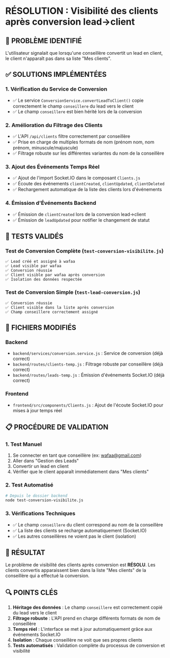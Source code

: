 # RÉSOLUTION : Visibilité des clients après conversion lead→client

## 🎯 PROBLÈME IDENTIFIÉ
L'utilisateur signalait que lorsqu'une conseillère convertit un lead en client, le client n'apparaît pas dans sa liste "Mes clients".

## ✅ SOLUTIONS IMPLÉMENTÉES

### 1. Vérification du Service de Conversion
- ✅ Le service `ConversionService.convertLeadToClient()` copie correctement le champ `conseillere` du lead vers le client
- ✅ Le champ `conseillere` est bien hérité lors de la conversion

### 2. Amélioration du Filtrage des Clients
- ✅ L'API `/api/clients` filtre correctement par conseillère
- ✅ Prise en charge de multiples formats de nom (prénom nom, nom prénom, minuscule/majuscule)
- ✅ Filtrage robuste sur les différentes variantes du nom de la conseillère

### 3. Ajout des Événements Temps Réel
- ✅ Ajout de l'import Socket.IO dans le composant `Clients.js`
- ✅ Écoute des événements `clientCreated`, `clientUpdated`, `clientDeleted`
- ✅ Rechargement automatique de la liste des clients lors d'événements

### 4. Émission d'Événements Backend
- ✅ Émission de `clientCreated` lors de la conversion lead→client
- ✅ Émission de `leadUpdated` pour notifier le changement de statut

## 🧪 TESTS VALIDÉS

### Test de Conversion Complète (`test-conversion-visibilite.js`)
```
✅ Lead créé et assigné à wafaa
✅ Lead visible par wafaa
✅ Conversion réussie
✅ Client visible par wafaa après conversion
✅ Isolation des données respectée
```

### Test de Conversion Simple (`test-lead-conversion.js`)
```
✅ Conversion réussie
✅ Client visible dans la liste après conversion
✅ Champ conseillere correctement assigné
```

## 🔧 FICHIERS MODIFIÉS

### Backend
- `backend/services/conversion.service.js` : Service de conversion (déjà correct)
- `backend/routes/clients-temp.js` : Filtrage robuste par conseillère (déjà correct)
- `backend/routes/leads-temp.js` : Émission d'événements Socket.IO (déjà correct)

### Frontend
- `frontend/src/components/Clients.js` : Ajout de l'écoute Socket.IO pour mises à jour temps réel

## 📋 PROCÉDURE DE VALIDATION

### 1. Test Manuel
1. Se connecter en tant que conseillère (ex: wafaa@gmail.com)
2. Aller dans "Gestion des Leads"
3. Convertir un lead en client
4. Vérifier que le client apparaît immédiatement dans "Mes clients"

### 2. Test Automatisé
```bash
# Depuis le dossier backend
node test-conversion-visibilite.js
```

### 3. Vérifications Techniques
- ✅ Le champ `conseillere` du client correspond au nom de la conseillère
- ✅ La liste des clients se recharge automatiquement (Socket.IO)
- ✅ Les autres conseillères ne voient pas le client (isolation)

## 🎉 RÉSULTAT
Le problème de visibilité des clients après conversion est **RÉSOLU**. Les clients convertis apparaissent bien dans la liste "Mes clients" de la conseillère qui a effectué la conversion.

## 🔍 POINTS CLÉS
1. **Héritage des données** : Le champ `conseillere` est correctement copié du lead vers le client
2. **Filtrage robuste** : L'API prend en charge différents formats de nom de conseillère
3. **Temps réel** : L'interface se met à jour automatiquement grâce aux événements Socket.IO
4. **Isolation** : Chaque conseillère ne voit que ses propres clients
5. **Tests automatisés** : Validation complète du processus de conversion et visibilité

